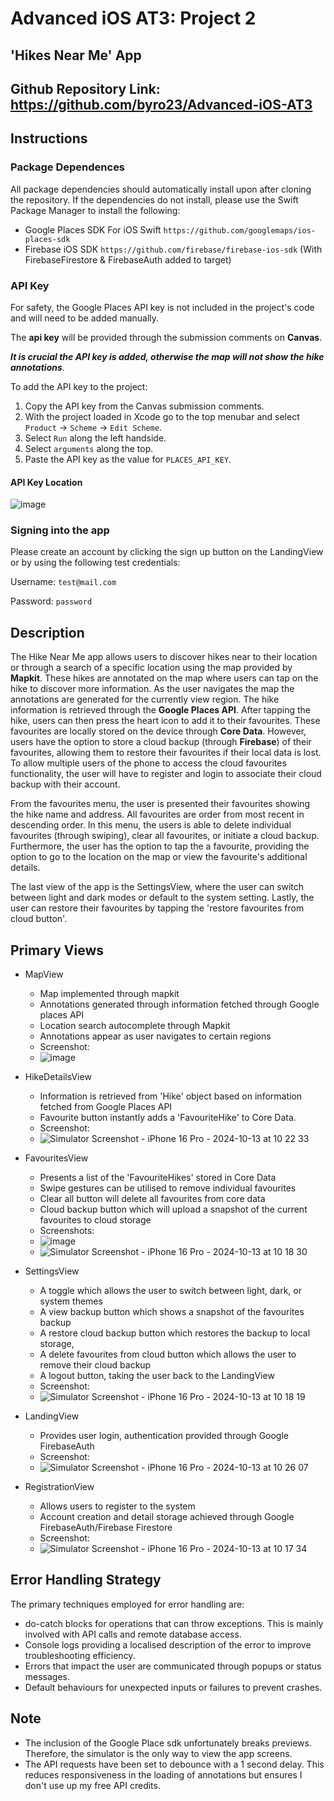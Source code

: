 # Advanced iOS AT3: Project 2 

## 'Hikes Near Me' App

## Github Repository Link: https://github.com/byro23/Advanced-iOS-AT3

## Instructions

### Package Dependences

All package dependencies should automatically install upon after cloning the repository.
If the dependencies do not install, please use the Swift Package Manager to install the following:

- Google Places SDK For iOS Swift ``` https://github.com/googlemaps/ios-places-sdk ```
- Firebase iOS SDK ``` https://github.com/firebase/firebase-ios-sdk ``` (With FirebaseFirestore & FirebaseAuth added to target)

### API Key
For safety, the Google Places API key is not included in the project's code and will need to be added manually. 

The **api key** will be provided through the submission comments on **Canvas**.

***It is crucial the API key is added, otherwise the map will not show the hike annotations***.

To add the API key to the project:

1. Copy the API key from the Canvas submission comments.
2. With the project loaded in Xcode go to the top menubar and select `Product` -> `Scheme` -> `Edit Scheme`.
3. Select `Run` along the left handside.
4. Select `arguments` along the top.
5. Paste the API key as the value for `PLACES_API_KEY`.

#### API Key Location

![image](https://github.com/user-attachments/assets/2ff7547b-2d05-44ae-8afe-e7ee20900157)

### Signing into the app

Please create an account by clicking the sign up button on the LandingView or by using the following test credentials: 

Username: `test@mail.com` 

Password: `password`

## Description

The Hike Near Me app allows users to discover hikes near to their location or through a search of a specific location using the map provided by **Mapkit**.
These hikes are annotated on the map where users can tap on the hike to discover more information. As the user navigates the map the annotations are generated for the currently view region. The hike information is retrieved through the **Google Places API**. After tapping the hike, users can then press the heart icon to add it to their favourites. These favourites are locally stored on the device through **Core Data**. However, users have the option to store a cloud backup (through **Firebase**) of their favourites, allowing them to restore their favourites if their local data is lost. To allow multiple users of the phone to access the cloud favourites functionality, the user will have to register and login to associate their cloud backup with their account.

From the favourites menu, the user is presented their favourites showing the hike name and address. All favourites are order from most recent in descending order. In this menu, the users is able to delete individual favourites (through swiping), clear all favourites, or initiate a cloud backup. Furthermore, the user has the option to tap the a favourite, providing the option to go to the location on the map or view the favourite's additional details.

The last view of the app is the SettingsView, where the user can switch between light and dark modes or default to the system setting. Lastly, the user can restore their favourites by tapping the 'restore favourites from cloud button'.

## Primary Views

- MapView
  - Map implemented through mapkit
  - Annotations generated through information fetched through Google places API
  - Location search autocomplete through Mapkit
  - Annotations appear as user navigates to certain regions
  - Screenshot:
  - ![image](https://github.com/user-attachments/assets/afec066f-3585-4e43-ad37-453b0f6cd751)

- HikeDetailsView
  - Information is retrieved from 'Hike' object based on information fetched from Google Places API
  - Favourite button instantly adds a 'FavouriteHike' to Core Data.
  - Screenshot:
  - ![Simulator Screenshot - iPhone 16 Pro - 2024-10-13 at 10 22 33](https://github.com/user-attachments/assets/4051c239-91ed-496a-b07a-992eaa2fd109)
 
- FavouritesView
  - Presents a list of the 'FavouriteHikes' stored in Core Data
  - Swipe gestures can be utilised to remove individual favourites
  - Clear all button will delete all favourites from core data
  - Cloud backup button which will upload a snapshot of the current favourites to cloud storage
  - Screenshots:
  - ![image](https://github.com/user-attachments/assets/068cb87e-762e-4fa3-9724-e0ada675322b)
  - ![Simulator Screenshot - iPhone 16 Pro - 2024-10-13 at 10 18 30](https://github.com/user-attachments/assets/6b790839-d77c-40de-a89c-59d5dce8f9e0)

- SettingsView
  - A toggle which allows the user to switch between light, dark, or system themes
  - A view backup button which shows a snapshot of the favourites backup
  - A restore cloud backup button which restores the backup to local storage,
  - A delete favourites from cloud button which allows the user to remove their cloud backup
  - A logout button, taking the user back to the LandingView
  - Screenshot:
  - ![Simulator Screenshot - iPhone 16 Pro - 2024-10-13 at 10 18 19](https://github.com/user-attachments/assets/f0221f64-f02e-4ddb-ba21-9018f00a775d)
 
- LandingView
  - Provides user login, authentication provided through Google FirebaseAuth
  - Screenshot:
  - ![Simulator Screenshot - iPhone 16 Pro - 2024-10-13 at 10 26 07](https://github.com/user-attachments/assets/a693cdea-ddbb-45fc-9a98-93dbdd3523ae)
 
- RegistrationView
  - Allows users to register to the system
  - Account creation and detail storage achieved through Google FirebaseAuth/Firebase Firestore
  - Screenshot:
  - ![Simulator Screenshot - iPhone 16 Pro - 2024-10-13 at 10 17 34](https://github.com/user-attachments/assets/646b662c-be39-49c9-8e6d-f40c1cf0294d)
 
## Error Handling Strategy 

The primary techniques employed for error handling are:
- do-catch blocks for operations that can throw exceptions. This is mainly involved with API calls and remote database access.
- Console logs providing a localised description of the error to improve troubleshooting efficiency. 
- Errors that impact the user are communicated through popups or status messages.
- Default behaviours for unexpected inputs or failures to prevent crashes.

## **Note**

- The inclusion of the Google Place sdk unfortunately breaks previews. Therefore, the simulator is the only way to view the app screens.
- The API requests have been set to debounce with a 1 second delay. This reduces responsiveness in the loading of annotations but ensures I don't use up my free API credits.




